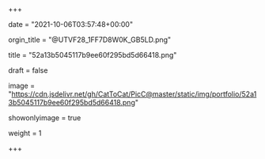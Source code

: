 +++

date = "2021-10-06T03:57:48+00:00"

orgin_title = "@UTVF28_1FF7D8W0K_GB5LD.png"

title = "52a13b5045117b9ee60f295bd5d66418.png"

draft = false

image = "https://cdn.jsdelivr.net/gh/CatToCat/PicC@master/static/img/portfolio/52a13b5045117b9ee60f295bd5d66418.png"

showonlyimage = true

weight = 1

+++